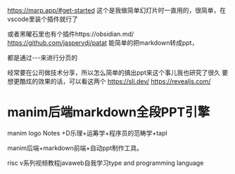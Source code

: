 
 

https://marp.app/#get-started
这个是我做简单幻灯片时一直用的，很简单，在vscode里装个插件就行了


或者黑曜石里也有个插件https://obsidian.md/
https://github.com/jaspervdj/patat 能简单的把markdown转成ppt，

都是通过---来进行分页的 

经常要在公司做技术分享，所以怎么简单的搞出ppt来这个事儿我也研究了很久
要想更酷炫的效果的话，可以看这两个 https://sli.dev/  https://revealjs.com/ 

# manim后端markdown全段PPT引擎



manim logo Notes
+D乐理+运筹学+程序员的范畴学+tapl


manim后端+markdown前端+自动ppt制作工具。

risc v系列视频教程javaweb自我学习type and programming language







